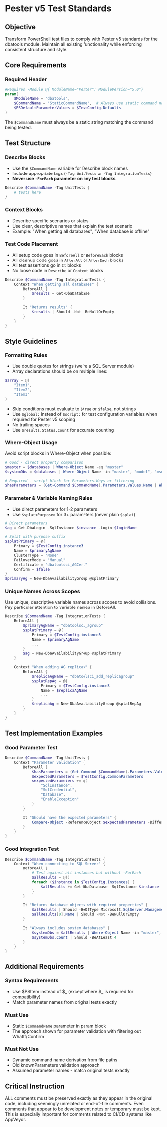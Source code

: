 # Pester v5 Test Standards
## Objective
Transform PowerShell test files to comply with Pester v5 standards for the dbatools module. Maintain all existing functionality while enforcing consistent structure and style.

## Core Requirements

### Required Header
```powershell
#Requires -Module @{ ModuleName="Pester"; ModuleVersion="5.0"}
param(
    $ModuleName = "dbatools",
    $CommandName = "StaticCommandName",  # Always use static command name, never derive from file
    $PSDefaultParameterValues = $TestConfig.Defaults
)
```
The `$CommandName` must always be a static string matching the command being tested.

## Test Structure

### Describe Blocks
- Use the `$CommandName` variable for Describe block names
- Include appropriate tags (`-Tag UnitTests` or `-Tag IntegrationTests`)
- **Never use `-ForEach` parameter on any test blocks**

```powershell
Describe $CommandName -Tag UnitTests {
    # tests here
}
```

### Context Blocks
- Describe specific scenarios or states
- Use clear, descriptive names that explain the test scenario
- Example: "When getting all databases", "When database is offline"

### Test Code Placement
- All setup code goes in `BeforeAll` or `BeforeEach` blocks
- All cleanup code goes in `AfterAll` or `AfterEach` blocks
- All test assertions go in `It` blocks
- No loose code in `Describe` or `Context` blocks

```powershell
Describe $CommandName -Tag IntegrationTests {
    Context "When getting all databases" {
        BeforeAll {
            $results = Get-DbaDatabase
        }

        It "Returns results" {
            $results | Should -Not -BeNullOrEmpty
        }
    }
}
```

## Style Guidelines

### Formatting Rules
- Use double quotes for strings (we're a SQL Server module)
- Array declarations should be on multiple lines:
```powershell
$array = @(
    "Item1",
    "Item2",
    "Item3"
)
```
- Skip conditions must evaluate to `$true` or `$false`, not strings
- Use `$global:` instead of `$script:` for test configuration variables when required for Pester v5 scoping
- No trailing spaces
- Use `$results.Status.Count` for accurate counting

### Where-Object Usage
Avoid script blocks in Where-Object when possible:
```powershell
# Good - direct property comparison
$master = $databases | Where-Object Name -eq "master"
$systemDbs = $databases | Where-Object Name -in "master", "model", "msdb", "tempdb"

# Required - script block for Parameters.Keys or filtering
$hasParameters = (Get-Command $CommandName).Parameters.Values.Name | Where-Object { $PSItem -notin ('WhatIf', 'Confirm') }
```

### Parameter & Variable Naming Rules
- Use direct parameters for 1-2 parameters
- Use `$splat<Purpose>` for 3+ parameters (never plain `$splat`)

```powershell
# Direct parameters
$ag = Get-DbaLogin -SqlInstance $instance -Login $loginName

# Splat with purpose suffix
$splatPrimary = @{
    Primary = $TestConfig.instance3
    Name = $primaryAgName
    ClusterType = "None"
    FailoverMode = "Manual"
    Certificate = "dbatoolsci_AGCert"
    Confirm = $false
}
$primaryAg = New-DbaAvailabilityGroup @splatPrimary
```

### Unique Names Across Scopes
Use unique, descriptive variable names across scopes to avoid collisions. Pay particular attention to variable names in BeforeAll:

```powershell
Describe $CommandName -Tag IntegrationTests {
    BeforeAll {
        $primaryAgName = "dbatoolsci_agroup"
        $splatPrimary = @{
            Primary = $TestConfig.instance3
            Name = $primaryAgName
            ...
        }
        $ag = New-DbaAvailabilityGroup @splatPrimary
    }

    Context "When adding AG replicas" {
        BeforeAll {
            $replicaAgName = "dbatoolsci_add_replicagroup"
            $splatRepAg = @{
                Primary = $TestConfig.instance3
                Name = $replicaAgName
                ...
            }
            $replicaAg = New-DbaAvailabilityGroup @splatRepAg
        }
    }
}
```

## Test Implementation Examples

### Good Parameter Test
```powershell
Describe $CommandName -Tag UnitTests {
    Context "Parameter validation" {
        BeforeAll {
            $hasParameters = (Get-Command $CommandName).Parameters.Values.Name | Where-Object { $PSItem -notin ('WhatIf', 'Confirm') }
            $expectedParameters = $TestConfig.CommonParameters
            $expectedParameters += @(
                "SqlInstance",
                "SqlCredential",
                "Database",
                "EnableException"
            )
        }

        It "Should have the expected parameters" {
            Compare-Object -ReferenceObject $expectedParameters -DifferenceObject $hasParameters | Should -BeNullOrEmpty
        }
    }
}
```

### Good Integration Test
```powershell
Describe $CommandName -Tag IntegrationTests {
    Context "When connecting to SQL Server" {
        BeforeAll {
            # Test against all instances but without -ForEach
            $allResults = @()
            foreach ($instance in $TestConfig.Instances) {
                $allResults += Get-DbaDatabase -SqlInstance $instance
            }
        }

        It "Returns database objects with required properties" {
            $allResults | Should -BeOfType Microsoft.SqlServer.Management.Smo.Database
            $allResults[0].Name | Should -Not -BeNullOrEmpty
        }

        It "Always includes system databases" {
            $systemDbs = $allResults | Where-Object Name -in "master", "model", "msdb", "tempdb"
            $systemDbs.Count | Should -BeAtLeast 4
        }
    }
}
```

## Additional Requirements

### Syntax Requirements
- Use $PSItem instead of $_ (except where $_ is required for compatibility)
- Match parameter names from original tests exactly

### Must Use
- Static `$CommandName` parameter in param block
- The approach shown for parameter validation with filtering out WhatIf/Confirm

### Must Not Use
- Dynamic command name derivation from file paths
- Old knownParameters validation approach
- Assumed parameter names - match original tests exactly

## Critical Instruction
ALL comments must be preserved exactly as they appear in the original code, including seemingly unrelated or end-of-file comments. Even comments that appear to be development notes or temporary must be kept. This is especially important for comments related to CI/CD systems like AppVeyor.

